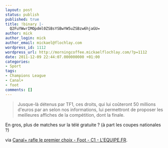```yaml
---
layout: post
status: publish
published: true
title: !binary |-
  Q2FuYWwrIMOpdml0ZSBsYSBwYW5uZSBzw6hjaGU=
author: mick
author_login: mick
author_email: mickael@flochlay.com
wordpress_id: 1112
wordpress_url: http://morningcoffee.mickaelflochlay.com/?p=1112
date: 2011-12-09 22:44:07.000000000 +01:00
categories:
- Sport
tags:
- Champions League
- Canal+
- foot
comments: []
---
```

<blockquote>Jusque-là détenus par TF1, ces droits, qui lui coûteront 50 millions d'euros par an selon nos informations, lui permettront de proposer les meilleures affiches de la compétition, dont la finale.</blockquote>
En gros, plus de matches sur la télé gratuite ? (à part les coupes nationales ?)

via <a href="http://www.lequipe.fr/Football/breves2011/20111209_180052_canal-rafle-le-premier-choix.html#xtor=RSS-1">Canal+ rafle le premier choix - Foot - C1 - L'EQUIPE.FR</a>.
